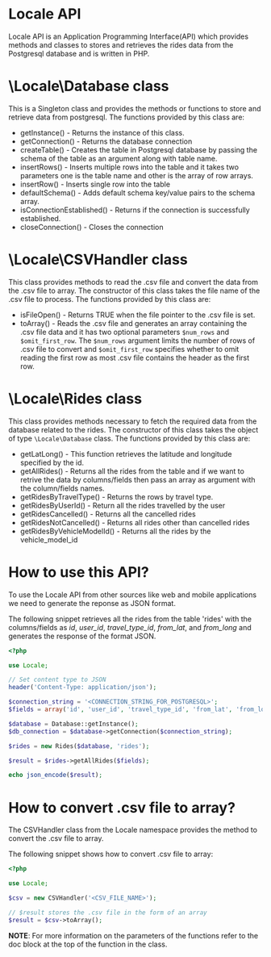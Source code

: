 # Locale API
Locale API is an Application Programming Interface(API) which provides methods and classes to stores and retrieves the rides data from the Postgresql database and is written in PHP.

# \Locale\Database class
This is a Singleton class and provides the methods or functions to store and retrieve data from postgresql.
The functions provided by this class are:
* getInstance() - Returns the instance of this class.
* getConnection() - Returns the database connection
* createTable() - Creates the table in Postgresql database by passing the schema of the table as an argument along with table name.
* insertRows() - Inserts multiple rows into the table and it takes two parameters one is the table name and other is the array of row arrays.
* insertRow() - Inserts single row into the table
* defaultSchema() - Adds default schema key/value pairs to the schema array.
* isConnectionEstablished() - Returns if the connection is successfully established.
* closeConnection() - Closes the connection

# \Locale\CSVHandler class
This class provides methods to read the .csv file and convert the data from the .csv file to array. The constructor of this class takes the file name of the .csv file to process.
The functions provided by this class are:
* isFileOpen() - Returns TRUE when the file pointer to the .csv file is set.
* toArray() - Reads the .csv file and generates an array containing the .csv file data and it has two optional parameters ```$num_rows``` and ```$omit_first_row```. The ```$num_rows``` argument limits the number of rows of .csv file to convert and ```$omit_first_row``` specifies whether to omit reading the first row as most .csv file contains the header as the first row.

# \Locale\Rides class
This class provides methods necessary to fetch the required data from the database related to the rides. The constructor of this class takes the object of type ```\Locale\Database``` class.
The functions provided by this class are:
* getLatLong() - This function retrieves the latitude and longitude specified by the id.
* getAllRides() - Returns all the rides from the table and if we want to retrive the data by columns/fields then pass an array as argument with the column/fields names.
* getRidesByTravelType() - Returns the rows by travel type.
* getRidesByUserId() - Return all the rides travelled by the user
* getRidesCancelled() - Returns all the cancelled rides
* getRidesNotCancelled() - Returns all rides other than cancelled rides
* getRidesByVehicleModelId() - Returns all the rides by the vehicle_model_id

# How to use this API?
To use the Locale API from other sources like web and mobile applications we need to generate the reponse as JSON format.

The following snippet retrieves all the rides from the table 'rides' with the columns/fields as *id*, *user_id*, *travel_type_id*, *from_lat*, and *from_long* and generates the response of the format JSON.
```php
<?php

use Locale;

// Set content type to JSON
header('Content-Type: application/json');

$connection_string = '<CONNECTION_STRING_FOR_POSTGRESQL>';
$fields = array('id', 'user_id', 'travel_type_id', 'from_lat', 'from_long');

$database = Database::getInstance();
$db_connection = $database->getConnection($connection_string);

$rides = new Rides($database, 'rides');

$result = $rides->getAllRides($fields);

echo json_encode($result);


```

# How to convert .csv file to array?
The CSVHandler class from the Locale namespace provides the method to convert the .csv file to array.

The following snippet shows how to convert .csv file to array:
```php
<?php

use Locale;

$csv = new CSVHandler('<CSV_FILE_NAME>');

// $result stores the .csv file in the form of an array
$result = $csv->toArray();


```

**NOTE**: For more information on the parameters of the functions refer to the doc block at the top of the function in the class.
